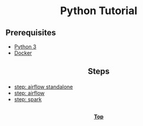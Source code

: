 # <p align="center">Python Tutorial</p>

## Prerequisites

* [Python 3](https://www.python.org)
* [Docker](https://www.docker.com)

## <p align="center"> Steps </p>

* [step: airflow standalone](airflow-standalone)
* [step: airflow](airflow)
* [step: spark](spark_tutorial)

##

**<p align="center"> [Top](#python-tutorial) </p>**

